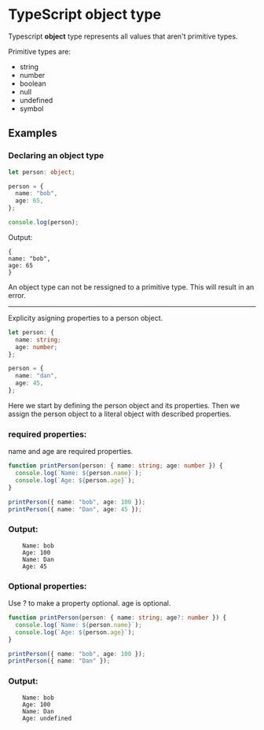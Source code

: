 # TypeScript object type

Typescript **object** type represents all values that aren't primitive types.

Primitive types are:

- string
- number
- boolean
- null
- undefined
- symbol

## Examples

### Declaring an object type

```typescript
let person: object;

person = {
  name: "bob",
  age: 65,
};

console.log(person);
```

Output:

```console
{
name: "bob",
age: 65
}
```

An object type can not be ressigned to a primitive type.
This will result in an error.

---

Explicity asigning properties to a person object.

```typescript
let person: {
  name: string;
  age: number;
};

person = {
  name: "dan",
  age: 45,
};
```

Here we start by defining the person object and its properties.
Then we assign the person object to a literal object with described properties.

### required properties:

name and age are required properties.

```typescript
function printPerson(person: { name: string; age: number }) {
  console.log(`Name: ${person.name}`);
  console.log(`Age: ${person.age}`);
}

printPerson({ name: "bob", age: 100 });
printPerson({ name: "Dan", age: 45 });
```

### Output:

```console
    Name: bob
    Age: 100
    Name: Dan
    Age: 45
```

### Optional properties:

Use ? to make a property optional. age is optional.

```typescript
function printPerson(person: { name: string; age?: number }) {
  console.log(`Name: ${person.name}`);
  console.log(`Age: ${person.age}`);
}

printPerson({ name: "bob", age: 100 });
printPerson({ name: "Dan" });
```

### Output:

```console
    Name: bob
    Age: 100
    Name: Dan
    Age: undefined
```
